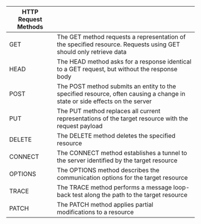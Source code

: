 |HTTP Request Methods||
|---|---|
|GET|The GET method requests a representation of the specified resource. Requests using GET should only retrieve data|
|HEAD|The HEAD method asks for a response identical to a GET request, but without the response body|
|POST|The POST method submits an entity to the specified resource, often causing a change in state or side effects on the server|
|PUT|The PUT method replaces all current representations of the target resource with the request payload|
|DELETE|The DELETE method deletes the specified resource|
|CONNECT|The CONNECT method establishes a tunnel to the server identified by the target resource|
|OPTIONS|The OPTIONS method describes the communication options for the target resource|
|TRACE|The TRACE method performs a message loop-back test along the path to the target resource|
|PATCH|The PATCH method applies partial modifications to a resource|
